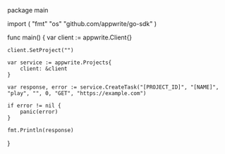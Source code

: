 package main

import (
    "fmt"
    "os"
    "github.com/appwrite/go-sdk"
)

func main() {
    var client := appwrite.Client{}

    client.SetProject("")

    var service := appwrite.Projects{
        client: &client
    }

    var response, error := service.CreateTask("[PROJECT_ID]", "[NAME]", "play", "", 0, "GET", "https://example.com")

    if error != nil {
        panic(error)
    }

    fmt.Println(response)
}